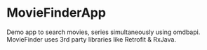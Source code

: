 # MovieFinderApp
Demo app to search movies, series simultaneously using omdbapi. MovieFinder uses 3rd party libraries like Retrofit & RxJava.
